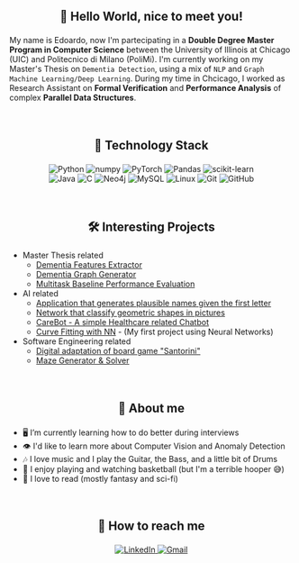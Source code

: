 ## <p align="center" style="font-weight:bold">👋 <b>Hello World, nice to meet you!</b><p>
My name is Edoardo, now I'm partecipating in a **Double Degree Master Program in Computer Science** between the University of Illinois at Chicago (UIC) and Politecnico di Milano (PoliMi). I'm currently working on my Master's Thesis on `Dementia Detection`, using a mix of `NLP` and `Graph Machine Learning/Deep Learning`. During my time in Chcicago, I worked as Research Assistant on **Formal Verification** and **Performance Analysis** of complex **Parallel Data Structures**.
<br /><br /><br />

## <p align="center" style="font-weight:bold">💼 <b>Technology Stack</b><p>
<div align="center">
 <img src="https://img.shields.io/badge/python-3670A0?style=for-the-badge&logo=python&logoColor=ffdd54" alt="Python">
 <img src="https://img.shields.io/badge/numpy-%23013243.svg?style=for-the-badge&logo=numpy&logoColor=white" alt="numpy">
 <img src="https://img.shields.io/badge/PyTorch-%23EE4C2C.svg?style=for-the-badge&logo=PyTorch&logoColor=white" alt="PyTorch">
 <img src="https://img.shields.io/badge/pandas-%23150458.svg?style=for-the-badge&logo=pandas&logoColor=white" alt="Pandas">
 <img src="https://img.shields.io/badge/scikit--learn-%23F7931E.svg?style=for-the-badge&logo=scikit-learn&logoColor=white" alt="scikit-learn">
</div>

<div align="center">
 <img src="https://img.shields.io/badge/java-%23ED8B00.svg?style=for-the-badge&logo=java&logoColor=white" alt="Java">
 <img src="https://img.shields.io/badge/c-%2300599C.svg?style=for-the-badge&logo=c&logoColor=white" alt="C">
 <img src="https://img.shields.io/badge/Neo4j-008CC1?style=for-the-badge&logo=neo4j&logoColor=white" alt="Neo4j">
 <img src="https://img.shields.io/badge/mysql-%2300f.svg?style=for-the-badge&logo=mysql&logoColor=white" alt="MySQL">
 <img src="https://img.shields.io/badge/Linux-FCC624?style=for-the-badge&logo=linux&logoColor=black" alt="Linux">
 <img src="https://img.shields.io/badge/git-%23F05033.svg?style=for-the-badge&logo=git&logoColor=white" alt="Git">
 <img src="https://img.shields.io/badge/github-%23121011.svg?style=for-the-badge&logo=github&logoColor=white" alt="GitHub">
</div>
<br /><br />
  
## <p align="center" style="font-weight:bold">🛠️ <b>Interesting Projects</b><p>
 - Master Thesis related
   - [Dementia Features Extractor](https://github.com/EdoStoppa/dementiaFeaturesExtractor)
   - [Dementia Graph Generator](https://github.com/EdoStoppa/dementiaGraphGenerator)
   - [Multitask Baseline Performance Evaluation](https://github.com/EdoStoppa/multitaskBaselinePerformance)
 - AI related
   - [Application that generates plausible names given the first letter](https://github.com/EdoStoppa/NameGenerator)
   - [Network that classify geometric shapes in pictures](https://github.com/EdoStoppa/GeometricShapeClassification)
   - [CareBot - A simple Healthcare related Chatbot](https://github.com/EdoStoppa/CareBot)
   - [Curve Fitting with NN](https://github.com/EdoStoppa/CurveFIT) - (My first project using Neural Networks)
 - Software Engineering related
   - [Digital adaptation of board game "Santorini"](https://github.com/EdoStoppa/Santorini)
   - [Maze Generator & Solver](https://github.com/EdoStoppa/MazeVisualizer)
<br /><br /><br />

## <p align="center" style="font-weight:bold">🧔 <b>About me</b><p> 
 - 🖥️ I’m currently learning how to do better during interviews
 - 👁️ I'd like to learn more about Computer Vision and Anomaly Detection
 - 🎶 I love music and I play the Guitar, the Bass, and a little bit of Drums
 - 🏀 I enjoy playing and watching basketball (but I'm a terrible hooper 😅)
 - 📘 I love to read (mostly fantasy and sci-fi)
 <br /><br /><br />
 
 ## <p align="center" style="font-weight:bold">📧 <b>How to reach me</b><p> 
<div align="center">
  <a href="https://www.linkedin.com/in/edostoppa/">
    <img src="https://img.shields.io/badge/linkedin-%230077B5.svg?style=for-the-badge&logo=linkedin&logoColor=white" alt="LinkedIn">
  </a>
  <a href="mailto:stoppa.edoardo98@gmail,com">
    <img src="https://img.shields.io/badge/Gmail-D14836?style=for-the-badge&logo=gmail&logoColor=white" alt="Gmail">
  </a>
</div>

